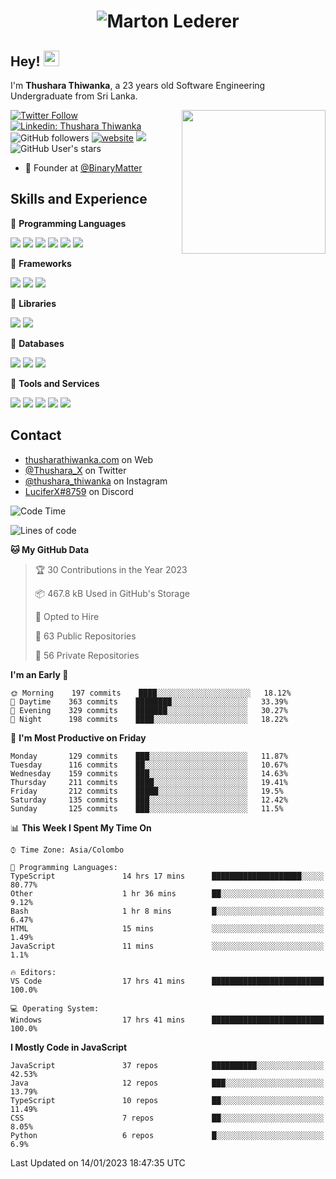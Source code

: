 <h1 align="center">
  <img src="https://raw.githubusercontent.com/ThusharaX/ThusharaX/master/name.svg" alt="Marton Lederer" />
</h1>

## Hey! <img src="https://media.giphy.com/media/hvRJCLFzcasrR4ia7z/giphy.gif" width="25px" height="25px">  
I'm <strong>Thushara Thiwanka</strong>, a 23 years old Software Engineering Undergraduate from Sri Lanka.

<img align='right' src="https://media.giphy.com/media/M9gbBd9nbDrOTu1Mqx/giphy.gif" width="230">

[![Twitter Follow](https://img.shields.io/twitter/follow/Thushara_X?label=Follow)](https://twitter.com/intent/follow?screen_name=Thushara_X)
[![Linkedin: Thushara Thiwanka](https://img.shields.io/badge/-Thushara_Thiwanaka-blue?style=flat-square&logo=Linkedin&logoColor=white&link=https://www.linkedin.com/in/thushara-thiwanka/)](https://www.linkedin.com/in/thushara-thiwanka/)
![GitHub followers](https://img.shields.io/github/followers/ThusharaX?label=Follow&style=social)
[![website](https://img.shields.io/badge/Website-46a2f1.svg?&style=flat-square&logo=Google-Chrome&logoColor=white&link=https://anmolsingh.me/)](https://thusharathiwanka.com/)
![](https://camo.githubusercontent.com/f1c00c1d3c0d9b8f4431c8082be05835cd7795233799bcef63c216d59cf4f6a0/68747470733a2f2f6b6f6d617265762e636f6d2f67687076632f3f757365726e616d653d546875736861726158267374796c653d666c617426636f6c6f723d627269676874677265656e)
![GitHub User's stars](https://img.shields.io/github/stars/ThusharaX?affiliations=OWNER%2CCOLLABORATOR%2CORGANIZATION_MEMBER&style=social)

<!-- - 🧭 Founder at [@Nano-Spark](https://github.com/Nano-Spark) -->
- 🧭 Founder at [@BinaryMatter](https://github.com/BinaryMatter)

<!-- - 👥 Core team member at [@Binary-Matter](https://github.com/Binary-Matter) and [@SLIIT-2020-June](https://github.com/SLIIT-2020-June) -->

## Skills and Experience
🔴 <strong>Programming Languages</strong>

![](https://img.shields.io/badge/Python-3776AB?style=for-the-badge&logo=python&logoColor=white)
![](https://img.shields.io/badge/C-00599C?style=for-the-badge&logo=c&logoColor=white)
![](https://img.shields.io/badge/C%2B%2B-00599C?style=for-the-badge&logo=c%2B%2B&logoColor=white)
![](https://img.shields.io/badge/JavaScript-F7DF1E?style=for-the-badge&logo=javascript&logoColor=black)
![](https://img.shields.io/badge/Java-ED8B00?style=for-the-badge&logo=java&logoColor=white)
![](https://img.shields.io/badge/PHP-777BB4?style=for-the-badge&logo=php&logoColor=white)

🔴 <strong>Frameworks</strong>

![](https://img.shields.io/badge/Django-092E20?style=for-the-badge&logo=django&logoColor=white)
![](https://img.shields.io/badge/Flask-000000?style=for-the-badge&logo=flask&logoColor=white)
![](https://img.shields.io/badge/Bootstrap-563D7C?style=for-the-badge&logo=bootstrap&logoColor=white)

🔴 <strong>Libraries</strong>

![](https://img.shields.io/badge/React-20232A?style=for-the-badge&logo=react&logoColor=61DAFB)
![](https://img.shields.io/badge/Redux-593D88?style=for-the-badge&logo=redux&logoColor=white)

🔴 <strong>Databases</strong>

![](https://img.shields.io/badge/PostgreSQL-316192?style=for-the-badge&logo=postgresql&logoColor=white)
![](	https://img.shields.io/badge/SQLite-07405E?style=for-the-badge&logo=sqlite&logoColor=white)
![](	https://img.shields.io/badge/MySQL-00000F?style=for-the-badge&logo=mysql&logoColor=white)

🔴 <strong>Tools and Services</strong>

![](https://img.shields.io/badge/Git-F05032?style=for-the-badge&logo=git&logoColor=white)
![](	https://img.shields.io/badge/Heroku-430098?style=for-the-badge&logo=heroku&logoColor=white)
![](https://img.shields.io/badge/Visual_Studio_Code-0078D4?style=for-the-badge&logo=visual%20studio%20code&logoColor=white)
![](https://img.shields.io/badge/Visual_Studio_2019-5C2D91?style=for-the-badge&logo=visual%20studio&logoColor=white)
![](https://img.shields.io/badge/firebase-ffca28?style=for-the-badge&logo=firebase&logoColor=white)

## Contact
- [thusharathiwanka.com](https://thusharathiwanka.com/) on Web
- [@Thushara_X](https://twitter.com/Thushara_X/) on Twitter
- [@thushara_thiwanka](https://www.instagram.com/thushara_thiwanka/) on Instagram
- [LuciferX#8759](./) on Discord

<!--START_SECTION:waka-->
![Code Time](http://img.shields.io/badge/Code%20Time-757%20hrs%2014%20mins-blue)

![Lines of code](https://img.shields.io/badge/From%20Hello%20World%20I%27ve%20Written-685%20Thousand%20lines%20of%20code-blue)

**🐱 My GitHub Data** 

> 🏆 30 Contributions in the Year 2023
 > 
> 📦 467.8 kB Used in GitHub's Storage 
 > 
> 💼 Opted to Hire
 > 
> 📜 63 Public Repositories 
 > 
> 🔑 56 Private Repositories  
 > 
**I'm an Early 🐤** 

```text
🌞 Morning    197 commits    ████░░░░░░░░░░░░░░░░░░░░░   18.12% 
🌆 Daytime    363 commits    ████████░░░░░░░░░░░░░░░░░   33.39% 
🌃 Evening    329 commits    ███████░░░░░░░░░░░░░░░░░░   30.27% 
🌙 Night      198 commits    ████░░░░░░░░░░░░░░░░░░░░░   18.22%

```
📅 **I'm Most Productive on Friday** 

```text
Monday       129 commits    ███░░░░░░░░░░░░░░░░░░░░░░   11.87% 
Tuesday      116 commits    ██░░░░░░░░░░░░░░░░░░░░░░░   10.67% 
Wednesday    159 commits    ███░░░░░░░░░░░░░░░░░░░░░░   14.63% 
Thursday     211 commits    ████░░░░░░░░░░░░░░░░░░░░░   19.41% 
Friday       212 commits    █████░░░░░░░░░░░░░░░░░░░░   19.5% 
Saturday     135 commits    ███░░░░░░░░░░░░░░░░░░░░░░   12.42% 
Sunday       125 commits    ███░░░░░░░░░░░░░░░░░░░░░░   11.5%

```


📊 **This Week I Spent My Time On** 

```text
⌚︎ Time Zone: Asia/Colombo

💬 Programming Languages: 
TypeScript               14 hrs 17 mins      ████████████████████░░░░░   80.77% 
Other                    1 hr 36 mins        ██░░░░░░░░░░░░░░░░░░░░░░░   9.12% 
Bash                     1 hr 8 mins         █░░░░░░░░░░░░░░░░░░░░░░░░   6.47% 
HTML                     15 mins             ░░░░░░░░░░░░░░░░░░░░░░░░░   1.49% 
JavaScript               11 mins             ░░░░░░░░░░░░░░░░░░░░░░░░░   1.1%

🔥 Editors: 
VS Code                  17 hrs 41 mins      █████████████████████████   100.0%

💻 Operating System: 
Windows                  17 hrs 41 mins      █████████████████████████   100.0%

```

**I Mostly Code in JavaScript** 

```text
JavaScript               37 repos            ██████████░░░░░░░░░░░░░░░   42.53% 
Java                     12 repos            ███░░░░░░░░░░░░░░░░░░░░░░   13.79% 
TypeScript               10 repos            ██░░░░░░░░░░░░░░░░░░░░░░░   11.49% 
CSS                      7 repos             ██░░░░░░░░░░░░░░░░░░░░░░░   8.05% 
Python                   6 repos             █░░░░░░░░░░░░░░░░░░░░░░░░   6.9%

```



 Last Updated on 14/01/2023 18:47:35 UTC
<!--END_SECTION:waka-->
